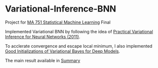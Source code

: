# Variational-Inference-BNN

Project for [MA 751 Statistical Machine Learning](https://www.bu.edu/academics/grs/courses/grs-ma-751/) Final


Implemented Variational BNN by following the idea of [Practical Variational Inference for Neural Networks (2011)](https://papers.nips.cc/paper/4329-practical-variational-inference-for-neural-networks).

To acclerate convergence and escape local minimum, I also implemented [Good Initializations of Variational Bayes for Deep Models](https://arxiv.org/pdf/1810.08083.pdf).


The main result available in [Summary](https://github.com/LeonCaesa/Variational-Inference-BNN/blob/master/751_Project%20.pdf)
